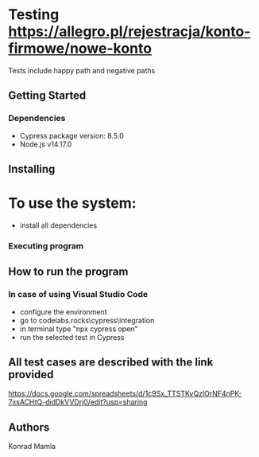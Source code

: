 # Testing https://allegro.pl/rejestracja/konto-firmowe/nowe-konto

Tests include happy path and negative paths

## Getting Started

### Dependencies

* Cypress package version: 8.5.0 
* Node.js v14.17.0   

## Installing

# To use the system:
* install all dependencies

### Executing program

## How to run the program
### In case of using Visual Studio Code
* configure the environment
* go to codelabs.rocks\cypress\integration
* in terminal type "npx cypress open"
* run the selected test in Cypress

## All test cases are described with the link provided
https://docs.google.com/spreadsheets/d/1c9Sx_TTSTKvQzlOrNF4nPK-7xsACHtQ-didDkVVDrj0/edit?usp=sharing

## Authors
Konrad Mamla
